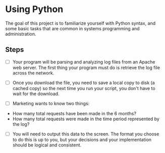 # Using Python
The goal of this project is to familiarize yourself with Python syntax, and some basic tasks that are common in systems programming and administration.

## Steps
- [ ] Your program will be parsing and analyzing log files from an Apache web server. The first thing your program must do is retrieve the log file across the network. 

- [ ] Once you download the file, you need to save a local copy to disk (a cached copy) so the next time you run your script, you don't have to wait for the download.

- [ ] Marketing wants to know two things: 
* How many total requests have been made in the 6 months?
* How many total requests were made in the time period represented by the log?

- [ ] You will need to output this data to the screen. The format you choose to do this is up to you, but your decisions and your implementation should be logical and consistent.
